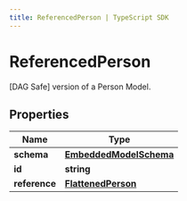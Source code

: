 ```yaml
---
title: ReferencedPerson | TypeScript SDK
---
```



# ReferencedPerson

[DAG Safe] version of a Person Model. 

## Properties

Name | Type
------------ | -------------
**schema** | [**EmbeddedModelSchema**](EmbeddedModelSchema)
**id** | **string**
**reference** | [**FlattenedPerson**](FlattenedPerson)


